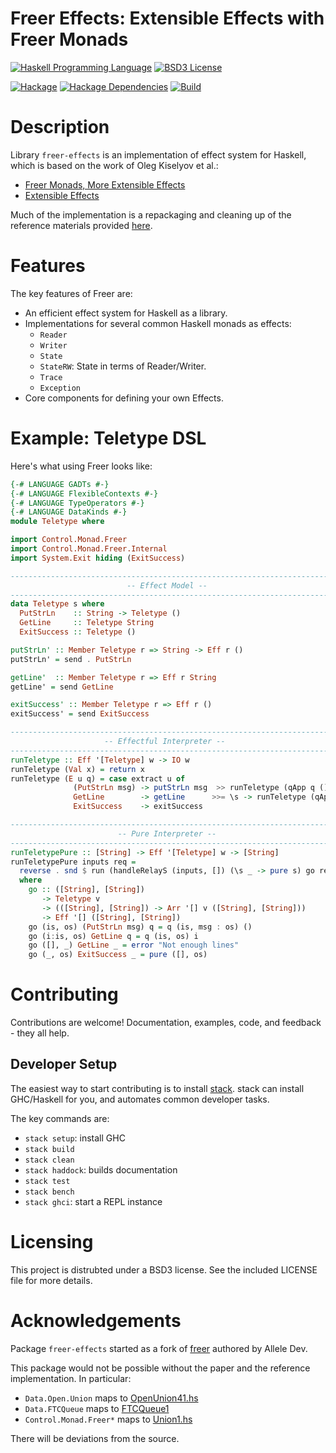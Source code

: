 # Freer Effects: Extensible Effects with Freer Monads

[![Haskell Programming Language](https://img.shields.io/badge/language-Haskell-blue.svg)](http://www.haskell.org)
[![BSD3 License](http://img.shields.io/badge/license-BSD3-brightgreen.svg)](https://tldrlegal.com/license/bsd-3-clause-license-%28revised%29)

[![Hackage](http://img.shields.io/hackage/v/freer.svg)](https://hackage.haskell.org/package/freer)
[![Hackage Dependencies](https://img.shields.io/hackage-deps/v/freer.svg)](http://packdeps.haskellers.com/reverse/freer)
[![Build](https://travis-ci.org/IxpertaSolutions/freer.svg)](https://travis-ci.org/IxpertaSolutions/freer)


# Description

Library `freer-effects` is an implementation of effect system for Haskell,
which is based on the work of Oleg Kiselyov et al.:

* [Freer Monads, More Extensible Effects](http://okmij.org/ftp/Haskell/extensible/more.pdf)
* [Extensible Effects](http://okmij.org/ftp/Haskell/extensible/exteff.pdf)

Much of the implementation is a repackaging and cleaning up of the reference
materials provided [here](http://okmij.org/ftp/Haskell/extensible/).


# Features

The key features of Freer are:

* An efficient effect system for Haskell as a library.
* Implementations for several common Haskell monads as effects:
  * `Reader`
  * `Writer`
  * `State`
  * `StateRW`: State in terms of Reader/Writer.
  * `Trace`
  * `Exception`
* Core components for defining your own Effects.


# Example: Teletype DSL

Here's what using Freer looks like:

```haskell
{-# LANGUAGE GADTs #-}
{-# LANGUAGE FlexibleContexts #-}
{-# LANGUAGE TypeOperators #-}
{-# LANGUAGE DataKinds #-}
module Teletype where

import Control.Monad.Freer
import Control.Monad.Freer.Internal
import System.Exit hiding (ExitSuccess)

--------------------------------------------------------------------------------
                          -- Effect Model --
--------------------------------------------------------------------------------
data Teletype s where
  PutStrLn    :: String -> Teletype ()
  GetLine     :: Teletype String
  ExitSuccess :: Teletype ()

putStrLn' :: Member Teletype r => String -> Eff r ()
putStrLn' = send . PutStrLn

getLine'  :: Member Teletype r => Eff r String
getLine' = send GetLine

exitSuccess' :: Member Teletype r => Eff r ()
exitSuccess' = send ExitSuccess

--------------------------------------------------------------------------------
                     -- Effectful Interpreter --
--------------------------------------------------------------------------------
runTeletype :: Eff '[Teletype] w -> IO w
runTeletype (Val x) = return x
runTeletype (E u q) = case extract u of
              (PutStrLn msg) -> putStrLn msg  >> runTeletype (qApp q ())
              GetLine        -> getLine      >>= \s -> runTeletype (qApp q s)
              ExitSuccess    -> exitSuccess

--------------------------------------------------------------------------------
                        -- Pure Interpreter --
--------------------------------------------------------------------------------
runTeletypePure :: [String] -> Eff '[Teletype] w -> [String]
runTeletypePure inputs req =
  reverse . snd $ run (handleRelayS (inputs, []) (\s _ -> pure s) go req)
  where
    go :: ([String], [String])
       -> Teletype v
       -> (([String], [String]) -> Arr '[] v ([String], [String]))
       -> Eff '[] ([String], [String])
    go (is, os) (PutStrLn msg) q = q (is, msg : os) ()
    go (i:is, os) GetLine q = q (is, os) i
    go ([], _) GetLine _ = error "Not enough lines"
    go (_, os) ExitSuccess _ = pure ([], os)
```


# Contributing

Contributions are welcome! Documentation, examples, code, and feedback - they
all help.


## Developer Setup

The easiest way to start contributing is to install
[stack](https://github.com/commercialhaskell/stack). stack can install
GHC/Haskell for you, and automates common developer tasks.

The key commands are:

* `stack setup`: install GHC
* `stack build`
* `stack clean`
* `stack haddock`: builds documentation
* `stack test`
* `stack bench`
* `stack ghci`: start a REPL instance


# Licensing

This project is distrubted under a BSD3 license. See the included
LICENSE file for more details.


# Acknowledgements

Package `freer-effects` started as a fork of
[freer](http://hackage.haskell.org/package/freer) authored by Allele Dev.

This package would not be possible without the paper and the reference
implementation. In particular:

* `Data.Open.Union` maps to
  [OpenUnion41.hs](http://okmij.org/ftp/Haskell/extensible/OpenUnion41.hs)
* `Data.FTCQueue` maps to
  [FTCQueue1](http://okmij.org/ftp/Haskell/extensible/FTCQueue1.hs)
* `Control.Monad.Freer*` maps to
  [Union1.hs](http://okmij.org/ftp/Haskell/extensible/Eff1.hs)

There will be deviations from the source.
